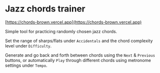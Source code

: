 # Jazz chords trainer

[https://chords-brown.vercel.app](https://chords-brown.vercel.app)

Simple tool for practicing randomly chosen jazz chords.

Set the range of sharps/flats under `Accidentals` and the chord complexity level under `Difficulty`.

Generate and go back and forth between chords using the `Next` & `Previous` buttons, or automatically `Play` through different chords using metronome settings under `Tempo`.

